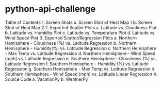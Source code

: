 # python-api-challenge
Table of Contents
    1. Screen Shots
        a. Screen Shot of Heat Map 1
        b. Screen Shot of Heat Map 2
    2. Exported Scatter Plots
        a. Latitude vs. Cloudiness Plot
        b. Latitude vs. Humidity Plot
        c. Latitude vs. Temperature Plot
        d. Latitude vs. Wind Speed Plot
    3. Exported Scatter/Regression Plots
        a. Northern Hemisphere - Cloudiness (%) vs. Latitude Regression
        b. Northern Hemisphere - Humidity(%) vs. Latitude Regression
        c. Northern Hemisphere - Max Temp vs. Latitude Regression
        d. Northern Hemisphere - Wind Speed (mph) vs. Latitude Regression
        e. Southern Hemisphere - Cloudiness (%) vs. Latitude Regression
        f. Southern Hemisphere - Humidity (%) vs. Latitude Regression
        g. Southern Hemisphere - Max Temp vs. Latitude Regression
        h. Southern Hemisphere - Wind Speed (mph) vs. Latitude Linear Regression
    4. Source Code
        a. VacationPy
        b. WeatherPy

